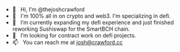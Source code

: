 - 👋  &nbsp; Hi, I’m @thejoshcrawford
- 👀  &nbsp; I'm 100% all in on crypto and web3. I'm specializing in defi. 
- 🌱  &nbsp; I’m currently expanding my defi experience and just finished reworking Sushiswap for the SmartBCH chain. 
- 💞️  &nbsp; I’m looking for contract work on defi projects.  
- 📫  &nbsp; You can reach me at josh@crawford.cc

<!---
thejoshcrawford/thejoshcrawford is a ✨ special ✨ repository because its `README.md` (this file) appears on your GitHub profile.
You can click the Preview link to take a look at your changes.
--->
